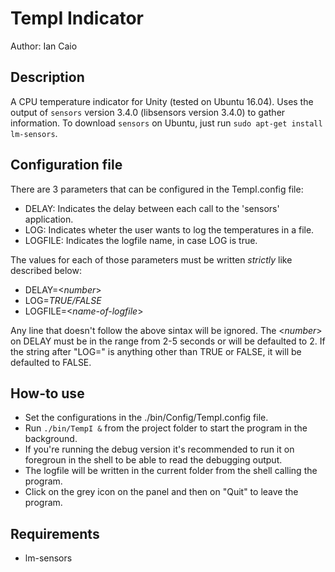 # TempI Indicator

Author: Ian Caio

## Description

A CPU temperature indicator for Unity (tested on Ubuntu 16.04). Uses the output of `sensors` version 3.4.0 (libsensors version 3.4.0) to gather information. To download `sensors` on Ubuntu, just run `sudo apt-get install lm-sensors`.

## Configuration file

There are 3 parameters that can be configured in the TempI.config file:
- DELAY: Indicates the delay between each call to the 'sensors' application.
- LOG: Indicates wheter the user wants to log the temperatures in a file.
- LOGFILE: Indicates the logfile name, in case LOG is true.

The values for each of those parameters must be written *strictly* like described below:
- DELAY=\<*number*\>
- LOG=*TRUE/FALSE*
- LOGFILE=\<*name-of-logfile*\>

Any line that doesn't follow the above sintax will be ignored.
The \<*number*\> on DELAY must be in the range from 2-5 seconds or will be defaulted to 2.
If the string after "LOG=" is anything other than TRUE or FALSE, it will be defaulted
to FALSE.

## How-to use

- Set the configurations in the ./bin/Config/TempI.config file.
- Run `./bin/TempI &` from the project folder to start the program in the background.
- If you're running the debug version it's recommended to run it on foregroun in the
shell to be able to read the debugging output.
- The logfile will be written in the current folder from the shell calling the program.
- Click on the grey icon on the panel and then on "Quit" to leave the program.

## Requirements

- lm-sensors
